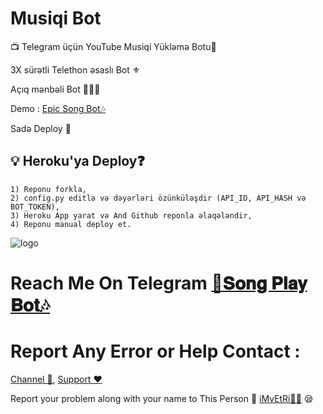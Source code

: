 # Musiqi Bot

📺 Telegram üçün YouTube Musiqi Yükləmə Botu🔮

3X sürətli Telethon əsaslı Bot ⚜

Açıq mənbəli Bot 👨🏻‍💻

Demo : [Epic Song Bot🎶](https:t.me/SongProBot)

Sadə Deploy 🤗

## 💡 Heroku'ya Deploy❓️
```
1) Reponu forkla,
2) config.py editlə və dəyərləri özünküləşdir (API_ID, API_HASH və BOT_TOKEN),
3) Heroku App yarat və And Github reponla əlaqələndir, 
4) Reponu manual deploy et. 
```
![logo](https://telegra.ph/file/9d337b3414bbf8e39ba79.jpg)
# Reach Me On Telegram [🎸𝐒𝐨𝐧𝐠 𝐏𝐥𝐚𝐲 𝐁𝐨𝐭🎶](https:t.me/SongProBot)

# Report Any Error or Help Contact :
[Channel 💬](https://t.me/TamilBots), 
[Support ❤️](https://t.me/TamilSupport) 

Report your problem along with your name to This Person 📲 [iMvEtRi🧑‍💻](https://t.me/iMvEtRi) 😪
